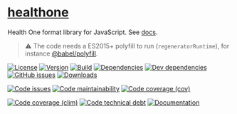 [healthone](https://dermatodoc.github.io/healthone)
==

Health One format library for JavaScript.
See [docs](https://dermatodoc.github.io/healthone/index.html).

> :warning: The code needs a ES2015+ polyfill to run (`regeneratorRuntime`),
> for instance [@babel/polyfill](https://babeljs.io/docs/usage/polyfill).

[![License](https://img.shields.io/github/license/dermatodoc/healthone.svg)](https://raw.githubusercontent.com/dermatodoc/healthone/master/LICENSE)
[![Version](https://img.shields.io/npm/v/healthone.svg)](https://www.npmjs.org/package/healthone)
[![Build](https://img.shields.io/travis/dermatodoc/healthone/master.svg)](https://travis-ci.org/dermatodoc/healthone/branches)
[![Dependencies](https://img.shields.io/david/dermatodoc/healthone.svg)](https://david-dm.org/dermatodoc/healthone)
[![Dev dependencies](https://img.shields.io/david/dev/dermatodoc/healthone.svg)](https://david-dm.org/dermatodoc/healthone?type=dev)
[![GitHub issues](https://img.shields.io/github/issues/dermatodoc/healthone.svg)](https://github.com/dermatodoc/healthone/issues)
[![Downloads](https://img.shields.io/npm/dm/healthone.svg)](https://www.npmjs.org/package/healthone)

[![Code issues](https://img.shields.io/codeclimate/issues/dermatodoc/healthone.svg)](https://codeclimate.com/github/dermatodoc/healthone/issues)
[![Code maintainability](https://img.shields.io/codeclimate/maintainability/github/dermatodoc/healthone.svg)](https://codeclimate.com/github/dermatodoc/healthone/trends/churn)
[![Code coverage (cov)](https://img.shields.io/codecov/c/github/dermatodoc/healthone.svg)](https://codecov.io/gh/dermatodoc/healthone)
<!--[![Code coverage (alls)](https://img.shields.io/coveralls/dermatodoc/healthone.svg)](https://coveralls.io/r/dermatodoc/healthone)-->
[![Code coverage (clim)](https://img.shields.io/codeclimate/coverage-letter/dermatodoc/healthone.svg)](https://codeclimate.com/github/dermatodoc/healthone/trends/test_coverage_new_code)
[![Code technical debt](https://img.shields.io/codeclimate/tech-debt/dermatodoc/healthone.svg)](https://codeclimate.com/github/dermatodoc/healthone/trends/technical_debt)
[![Documentation](https://dermatodoc.github.io/healthone/badge.svg)](https://dermatodoc.github.io/healthone/source.html)
